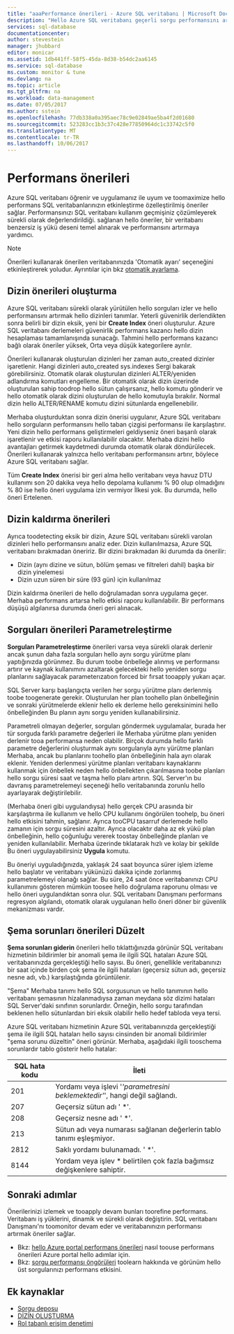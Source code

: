 ```yaml
---
title: "aaaPerformance önerileri - Azure SQL veritabanı | Microsoft Docs"
description: "Hello Azure SQL veritabanı geçerli sorgu performansını artırmak, SQL veritabanları için öneriler sağlar."
services: sql-database
documentationcenter: 
author: stevestein
manager: jhubbard
editor: monicar
ms.assetid: 1db441ff-58f5-45da-8d38-b54dc2aa6145
ms.service: sql-database
ms.custom: monitor & tune
ms.devlang: na
ms.topic: article
ms.tgt_pltfrm: na
ms.workload: data-management
ms.date: 07/05/2017
ms.author: sstein
ms.openlocfilehash: 77db338a0a395aec78c9e02849ae5ba4f2d01680
ms.sourcegitcommit: 523283cc1b3c37c428e77850964dc1c33742c5f0
ms.translationtype: MT
ms.contentlocale: tr-TR
ms.lasthandoff: 10/06/2017
---
```

# <a name="performance-recommendations"></a>Performans önerileri

Azure SQL veritabanı öğrenir ve uygulamanız ile uyum ve toomaximize hello performans SQL veritabanlarınızın etkinleştirme özelleştirilmiş öneriler sağlar. Performansınızı SQL veritabanı kullanım geçmişiniz çözümleyerek sürekli olarak değerlendirildiği. sağlanan hello öneriler, bir veritabanı benzersiz iş yükü deseni temel alınarak ve performansını artırmaya yardımcı.

> [!NOTE]
> Önerileri kullanarak önerilen veritabanınızda 'Otomatik ayarı' seçeneğini etkinleştirerek yoludur. Ayrıntılar için bkz [otomatik ayarlama](sql-database-automatic-tuning.md).
>

## <a name="create-index-recommendations"></a>Dizin önerileri oluşturma
Azure SQL veritabanı sürekli olarak yürütülen hello sorguları izler ve hello performansını artırmak hello dizinleri tanımlar. Yeterli güvenirlik derlendikten sonra belirli bir dizin eksik, yeni bir **Create Index** öneri oluşturulur. Azure SQL veritabanı derlemeleri güvenirlik performans kazancı hello dizin hesaplaması tamamlanışında sunacağı. Tahmini hello performans kazancı bağlı olarak öneriler yüksek, Orta veya düşük kategorilere ayrılır. 

Önerileri kullanarak oluşturulan dizinleri her zaman auto_created dizinler işaretlenir. Hangi dizinleri auto_created sys.indexes Sergi bakarak görebilirsiniz. Otomatik olarak oluşturulan dizinleri ALTER/yeniden adlandırma komutları engelleme. Bir otomatik olarak dizin üzerinde oluşturulan sahip toodrop hello sütun çalışırsanız, hello komutu gönderir ve hello otomatik olarak dizini oluşturulan de hello komutuyla bırakılır. Normal dizin hello ALTER/RENAME komutu dizini sütunlarda engellenebilir.

Merhaba oluşturduktan sonra dizin önerisi uygulanır, Azure SQL veritabanı hello sorguların performansını hello taban çizgisi performansı ile karşılaştırır. Yeni dizin hello performans geliştirmeleri geldiyseniz öneri başarılı olarak işaretlenir ve etkisi raporu kullanılabilir olacaktır. Merhaba dizini hello avantajları getirmek kaydetmedi durumda otomatik olarak döndürülecek. Önerileri kullanarak yalnızca hello veritabanı performansını artırır, böylece Azure SQL veritabanı sağlar.

Tüm **Create Index** önerisi bir geri alma hello veritabanı veya havuz DTU kullanımı son 20 dakika veya hello depolama kullanımı % 90 olup olmadığını % 80 ise hello öneri uygulama izin vermiyor İlkesi yok. Bu durumda, hello öneri Ertelenen.

## <a name="drop-index-recommendations"></a>Dizin kaldırma önerileri
Ayrıca toodetecting eksik bir dizin, Azure SQL veritabanı sürekli varolan dizinleri hello performansını analiz eder. Dizin kullanılmazsa, Azure SQL veritabanı bırakmadan öneririz. Bir dizini bırakmadan iki durumda da önerilir:
* Dizin (aynı dizine ve sütun, bölüm şeması ve filtreleri dahil) başka bir dizin yinelemesi
* Dizin uzun süren bir süre (93 gün) için kullanılmaz

Dizin kaldırma önerileri de hello doğrulamadan sonra uygulama geçer. Merhaba performans artarsa hello etkisi raporu kullanılabilir. Bir performans düşüşü algılanırsa durumda öneri geri alınacak.


## <a name="parameterize-queries-recommendations"></a>Sorguları önerileri Parametreleştirme
**Sorguları Parametreleştirme** önerileri varsa veya sürekli olarak derlenir ancak şunun daha fazla sorguları hello aynı sorgu yürütme planı yaptığınızda görünmez. Bu durum toobe önbelleğe alınmış ve performansı artırır ve kaynak kullanımını azaltarak gelecekteki hello yeniden sorgu planlarını sağlayacak parameterızatıon forced bir fırsat tooapply yukarı açar. 

SQL Server karşı başlangıçta verilen her sorgu yürütme planı derlenmiş toobe toogenerate gerekir. Oluşturulan her plan toohello plan önbelleğinin ve sonraki yürütmelerde eklenir hello ek derleme hello gereksinimini hello önbelleğinden Bu planın aynı sorgu yeniden kullanabilirsiniz. 

Parametreli olmayan değerler, sorguları göndermek uygulamalar, burada her tür sorguda farklı parametre değerleri ile Merhaba yürütme planı yeniden derlenir tooa performansa neden olabilir. Birçok durumda hello farklı parametre değerlerini oluşturmak aynı sorgularıyla aynı yürütme planları Merhaba, ancak bu planlarını toohello plan önbelleğinin hala ayrı olarak eklenir. Yeniden derlenmesi yürütme planları veritabanı kaynaklarını kullanmak için önbellek neden hello önbellekten çıkarılmasına toobe planları hello sorgu süresi saat ve taşma hello planı artırın. SQL Server'ın bu davranış parametrelemeyi seçeneği hello veritabanında zorunlu hello ayarlayarak değiştirilebilir. 

(Merhaba öneri gibi uygulandıysa) hello gerçek CPU arasında bir karşılaştırma ile kullanım ve hello CPU kullanımı öngörülen toohelp, bu öneri hello etkisini tahmin, sağlanır. Ayrıca tooCPU tasarruf derlemede hello zamanın için sorgu süresini azaltır. Ayrıca olacaktır daha az ek yükü plan önbelleğinin, hello çoğunluğu vererek toostay önbelleğinde planları ve yeniden kullanılabilir. Merhaba üzerinde tıklatarak hızlı ve kolay bir şekilde Bu öneri uygulayabilirsiniz **Uygula** komutu. 

Bu öneriyi uyguladığınızda, yaklaşık 24 saat boyunca sürer işlem izleme hello başlatır ve veritabanı yükünüzü dakika içinde zorlanmış parametrelemeyi olanağı sağlar. Bu süre, 24 saat önce veritabanınızı CPU kullanımını gösteren mümkün toosee hello doğrulama raporunu olması ve hello öneri uygulandıktan sonra olur. SQL veritabanı Danışmanı performans regresyon algılandı, otomatik olarak uygulanan hello öneri döner bir güvenlik mekanizması vardır.

## <a name="fix-schema-issues-recommendations"></a>Şema sorunları önerileri Düzelt
**Şema sorunları giderin** önerileri hello tıklattığınızda görünür SQL veritabanı hizmetinin bildirimler bir anomali şema ile ilgili SQL hataları Azure SQL veritabanınızda gerçekleştiği hello sayısı. Bu öneri, genellikle veritabanınızı bir saat içinde birden çok şema ile ilgili hataları (geçersiz sütun adı, geçersiz nesne adı, vb.) karşılaştığında görüntülenir.

"Şema" Merhaba tanımı hello SQL sorgusunun ve hello tanımının hello veritabanı şemasının hizalanmadıysa zaman meydana söz dizimi hataları SQL Server'daki sınıfının sorunlardır. Örneğin, hello sorgu tarafından beklenen hello sütunlardan biri eksik olabilir hello hedef tabloda veya tersi. 

Azure SQL veritabanı hizmetinin Azure SQL veritabanınızda gerçekleştiği şema ile ilgili SQL hataları hello sayısı cinsinden bir anomali bildirimler "şema sorunu düzeltin" öneri görünür. Merhaba, aşağıdaki ilgili tooschema sorunlardır tablo gösterir hello hatalar:

| SQL hata kodu | İleti |
| --- | --- |
| 201 |Yordamı veya işlevi '*'parametresini beklemektedir'*', hangi değil sağlandı. |
| 207 |Geçersiz sütun adı ' *'. |
| 208 |Geçersiz nesne adı ' *'. |
| 213 |Sütun adı veya numarası sağlanan değerlerin tablo tanımı eşleşmiyor. |
| 2812 |Saklı yordamı bulunamadı. ' *'. |
| 8144 |Yordam veya işlev * belirtilen çok fazla bağımsız değişkenlere sahiptir. |

## <a name="next-steps"></a>Sonraki adımlar
Önerilerinizi izlemek ve tooapply devam bunları toorefine performans. Veritabanı iş yüklerini, dinamik ve sürekli olarak değiştirin. SQL veritabanı Danışmanı'nı toomonitor devam eder ve veritabanınızın performansı artırmak öneriler sağlar. 

* Bkz: [hello Azure portal performans önerileri](sql-database-advisor-portal.md) nasıl toouse performans önerileri Azure portal hello adımlar için.
* Bkz: [sorgu performansı öngörüleri](sql-database-query-performance.md) toolearn hakkında ve görünüm hello üst sorgularınızı performans etkisini.

## <a name="additional-resources"></a>Ek kaynaklar
* [Sorgu deposu](https://msdn.microsoft.com/library/dn817826.aspx)
* [DİZİN OLUŞTURMA](https://msdn.microsoft.com/library/ms188783.aspx)
* [Rol tabanlı erişim denetimi](../active-directory/role-based-access-control-what-is.md)

